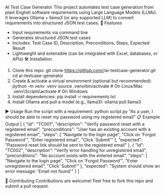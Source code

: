 AI Test Case Generator
This project automates test case generation from plain English software requirements using Large Language Models (LLMs). It leverages Ollama + llama3 (or any supported LLM) to convert requirements into structured JSON test cases.
🚀 Features
- Input requirements via command line
- Generates structured JSON test cases
- Includes: Test Case ID, Description, Preconditions, Steps, Expected Result
- Lightweight and extensible (can be integrated with Excel, databases, or APIs)
🛠️ Installation
1. Clone this repo:
git clone https://github.com/<your-username>/ai-testcase-generator.git
cd ai-testcase-generator
2. Create & activate a virtual environment (optional but recommended):
python -m venv .venv
source .venv/bin/activate   # On Linux/Mac
.venv\Scripts\activate      # On Windows
3. Install dependencies:
pip install -r requirements.txt
4. Install Ollama and pull a model (e.g., llama3):
ollama pull llama3

▶️ Usage
Run the script with a requirement:
python script.py "As a user, I should be able to reset my password using my registered email"
📋 Example Output
[
  {
    "id": "TC001",
    "description": "Verify password reset with a registered email",
    "preconditions": "User has an existing account with a registered email",
    "steps": [
      "Navigate to the login page",
      "Click on 'Forgot Password'",
      "Enter registered email",
      "Click 'Submit'"
    ],
    "expected": "Password reset link should be sent to the registered email"
  },
  {
    "id": "TC002",
    "description": "Verify error handling for unregistered email",
    "preconditions": "No account exists with the entered email",
    "steps": [
      "Navigate to the login page",
      "Click on 'Forgot Password'",
      "Enter unregistered email",
      "Click 'Submit'"
    ],
    "expected": "System should show an error message: 'Email not found'"
  }
]

🤝 Contributing
Contributions are welcome! Feel free to fork this repo and submit a pull request.

